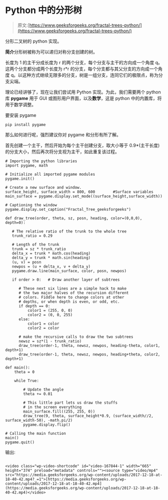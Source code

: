 # Python 中的分形树

> 原文:[https://www.geeksforgeeks.org/fractal-trees-python/](https://www.geeksforgeeks.org/fractal-trees-python/)

分形二叉树的 python 实现。

**简介**分形树被称为可以递归对称分支创建的树。

长度为 1 的主干分成长度为 r 的两个分支，每个分支与主干的方向成一个角度 q。这两个分支都分成两个长度为 r*r 的分支，每个分支都与其父分支的方向成一个角度 q。以这种方式继续无限多的分支，树是一组分支，连同它们的极限点，称为分支尖端。

理论已经讲够了，现在让我们尝试用 Python 实现。为此，我们需要两个 python 库 **pygame** 用于 GUI 或图形用户界面，以及**数学**，这是 python 中的内置库，将用于数学调整。

要安装 pygame

```
pip install pygame
```

那么如何进行呢，强烈建议你对 pygame 和分形有所了解。

首先创建一个主干，然后开始为每个主干创建分支，取大小等于 0.9*(主干长度)的分支大小，然后再次将分支视为主干，如此重复该过程。

```
# Importing the python libraries
import pygame, math

# Initialize all imported pygame modules
pygame.init()

# Create a new surface and window.
surface_height, surface_width = 800, 600        #Surface variables
main_surface = pygame.display.set_mode((surface_height,surface_width))

# Captioning the window
pygame.display.set_caption("Fractal_Tree_geeksforgeeks")

def draw_tree(order, theta, sz, posn, heading, color=(0,0,0), depth=0):

   # The relative ratio of the trunk to the whole tree  
   trunk_ratio = 0.29     

   # Length of the trunk  
   trunk = sz * trunk_ratio
   delta_x = trunk * math.cos(heading)
   delta_y = trunk * math.sin(heading)
   (u, v) = posn
   newpos = (u + delta_x, v + delta_y)
   pygame.draw.line(main_surface, color, posn, newpos)

   if order > 0:   # Draw another layer of subtrees

      # These next six lines are a simple hack to make 
      # the two major halves of the recursion different 
      # colors. Fiddle here to change colors at other 
      # depths, or when depth is even, or odd, etc.
      if depth == 0:
          color1 = (255, 0, 0)
          color2 = (0, 0, 255)
      else:
          color1 = color
          color2 = color

      # make the recursive calls to draw the two subtrees
      newsz = sz*(1 - trunk_ratio)
      draw_tree(order-1, theta, newsz, newpos, heading-theta, color1, depth+1)
      draw_tree(order-1, theta, newsz, newpos, heading+theta, color2, depth+1)

def main():
    theta = 0

    while True:

        # Update the angle
        theta += 0.01

        # This little part lets us draw the stuffs 
        # in the screen everything
        main_surface.fill((255, 255, 0))
        draw_tree(9, theta, surface_height*0.9, (surface_width//2, surface_width-50), -math.pi/2)
        pygame.display.flip()

# Calling the main function
main()
pygame.quit()
```

输出:

```

<video class="wp-video-shortcode" id="video-167844-1" width="665" height="374" preload="metadata" controls=""><source type="video/mp4" src="https://media.geeksforgeeks.org/wp-content/uploads/2017-12-18-at-18-40-42.mp4?_=1">[https://media.geeksforgeeks.org/wp-content/uploads/2017-12-18-at-18-40-42.mp4](https://media.geeksforgeeks.org/wp-content/uploads/2017-12-18-at-18-40-42.mp4)</video>

```